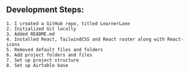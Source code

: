 ## Development Steps:
    1. I created a GitHub repo, titled LearnerLane
    2. Initialized Git locally
    3. Added README.md
    4. Installed React, TailwindCSS and React router along with React-icons
    5. Removed default files and folders
    6. Add project folders and files
    7. Set up project structure
    8. Set up Airtable base